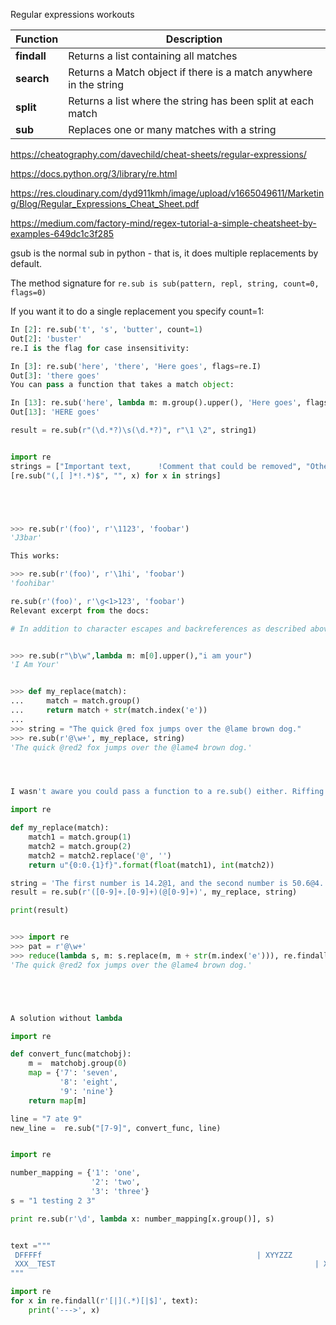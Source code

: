 Regular expressions workouts 



 **Function** | **Description**                                                   
--------------|-------------------------------------------------------------------
 **findall**  | Returns a list containing all matches                             
 **search**   | Returns a Match object if there is a match anywhere in the string 
 **split**    | Returns a list where the string has been split at each match      
 **sub**      | Replaces one or many matches with a string       
 
 
https://cheatography.com/davechild/cheat-sheets/regular-expressions/

https://docs.python.org/3/library/re.html

https://res.cloudinary.com/dyd911kmh/image/upload/v1665049611/Marketing/Blog/Regular_Expressions_Cheat_Sheet.pdf


https://medium.com/factory-mind/regex-tutorial-a-simple-cheatsheet-by-examples-649dc1c3f285

gsub is the normal sub in python - that is, it does multiple replacements by default.

The method signature for `re.sub is sub(pattern, repl, string, count=0, flags=0)`

If you want it to do a single replacement you specify count=1:

```python
In [2]: re.sub('t', 's', 'butter', count=1)
Out[2]: 'buster'
re.I is the flag for case insensitivity:

In [3]: re.sub('here', 'there', 'Here goes', flags=re.I)
Out[3]: 'there goes'
You can pass a function that takes a match object:

In [13]: re.sub('here', lambda m: m.group().upper(), 'Here goes', flags=re.I)
Out[13]: 'HERE goes'

result = re.sub(r"(\d.*?)\s(\d.*?)", r"\1 \2", string1)


import re
strings = ["Important text,      !Comment that could be removed", "Other String"]
[re.sub("(,[ ]*!.*)$", "", x) for x in strings]





>>> re.sub(r'(foo)', r'\1123', 'foobar')
'J3bar'

This works:

>>> re.sub(r'(foo)', r'\1hi', 'foobar')
'foohibar'

re.sub(r'(foo)', r'\g<1>123', 'foobar')
Relevant excerpt from the docs:

# In addition to character escapes and backreferences as described above, \g will use the substring matched by the group named name, as defined by the (?P...) syntax. \g uses the corresponding group number; \g<2> is therefore equivalent to \2, but isn’t ambiguous in a replacement such as \g<2>0. \20 would be interpreted as a reference to group 20, not a reference to group 2 followed by the literal character '0'. The backreference \g<0> substitutes in the entire substring matched by the RE.


>>> re.sub(r"\b\w",lambda m: m[0].upper(),"i am your")
'I Am Your'


>>> def my_replace(match):
...     match = match.group()
...     return match + str(match.index('e'))
...
>>> string = "The quick @red fox jumps over the @lame brown dog."
>>> re.sub(r'@\w+', my_replace, string)
'The quick @red2 fox jumps over the @lame4 brown dog.'




I wasn't aware you could pass a function to a re.sub() either. Riffing on @Janne Karila's answer to solve a problem I had, the approach works for multiple capture groups, too.

import re

def my_replace(match):
    match1 = match.group(1)
    match2 = match.group(2)
    match2 = match2.replace('@', '')
    return u"{0:0.{1}f}".format(float(match1), int(match2))

string = 'The first number is 14.2@1, and the second number is 50.6@4.'
result = re.sub(r'([0-9]+.[0-9]+)(@[0-9]+)', my_replace, string)

print(result)


>>> import re
>>> pat = r'@\w+'
>>> reduce(lambda s, m: s.replace(m, m + str(m.index('e'))), re.findall(pat, string), string)
'The quick @red2 fox jumps over the @lame4 brown dog.'





A solution without lambda

import re

def convert_func(matchobj):
    m =  matchobj.group(0)
    map = {'7': 'seven',
           '8': 'eight',
           '9': 'nine'}
    return map[m]

line = "7 ate 9"
new_line =  re.sub("[7-9]", convert_func, line)


import re

number_mapping = {'1': 'one',
                  '2': 'two',
                  '3': 'three'}
s = "1 testing 2 3"

print re.sub(r'\d', lambda x: number_mapping[x.group()], s)


text ="""
 DFFFFf                                                | XYYZZZ                    | AVRO   
 XXX__TEST                                                          | XXXX  | AVRO   
"""

import re
for x in re.findall(r'[|](.*)[|$]', text):
    print('--->', x)

```

```
